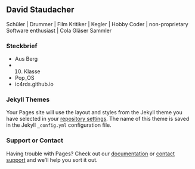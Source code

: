 ## David Staudacher

Schüler | Drummer | Film Kritiker | Kegler |  Hobby Coder | non-proprietary Software enthusiast | Cola Gläser Sammler

### Steckbrief

- Aus Berg
- 10. Klasse
- Pop_OS
- ic4rds.github.io


### Jekyll Themes

Your Pages site will use the layout and styles from the Jekyll theme you have selected in your [repository settings](https://github.com/iC4rds/David-Staudacher/settings/pages). The name of this theme is saved in the Jekyll `_config.yml` configuration file.

### Support or Contact

Having trouble with Pages? Check out our [documentation](https://docs.github.com/categories/github-pages-basics/) or [contact support](https://support.github.com/contact) and we’ll help you sort it out.
